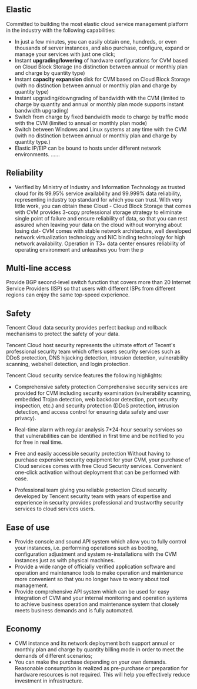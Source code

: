 ## Elastic
Committed to building the most elastic cloud service management platform in the industry with the following capabilities:

- In just a few minutes, you can easily obtain one, hundreds, or even thousands of server instances, and also purchase, configure, expand or manage your services with just one click;
- Instant **upgrading/lowering** of hardware configurations for CVM based on Cloud Block Storage (no distinction between annual or monthly plan and charge by quantity type)
- Instant **capacity expansion** disk for CVM based on Cloud Block Storage (with no distinction between annual or monthly plan and charge by quantity type)
- Instant upgrading/downgrading of bandwidth with the CVM (limited to charge by quantity and annual or monthly plan mode supports instant bandwidth upgrading)
- Switch from charge by fixed bandwidth mode to charge by traffic mode with the CVM (limited to annual or monthly plan mode)
- Switch between Windows and Linux systems at any time with the CVM (with no distinction between annual or monthly plan and charge by quantity type.)
- Elastic IP/EIP can be bound to hosts under different network environments.
......

## Reliability
- Verified by Ministry of Industry and Information Technology as trusted cloud for its 99.95% service availability and 99.999% data reliability, representing industry top standard for which you can trust. With very little work, you can obtain these Cloud - Cloud Block Storage that comes with CVM provides 3-copy professional storage strategy to eliminate single point of failure and ensure reliability of data, so that you can rest assured when leaving your data on the cloud without worrying about losing dat- CVM comes with stable network architecture, well developed network virtualization technology and NIC binding technology for high network availability. Operation in T3+ data center ensures reliability of operating environment and unleashes you from the p

## Multi-line access
Provide BGP second-level switch function that covers more than 20 Internet Service Providers (ISP) so that users with different ISPs from different regions can enjoy the same top-speed experience.

## Safety
Tencent Cloud data security provides perfect backup and rollback mechanisms to protect the safety of your data.

Tencent Cloud host security represents the ultimate effort of Tecent's professional security team which offers users security services such as DDoS protection, DNS hijacking detection, intrusion detection, vulnerability scanning, webshell detection, and login protection.

Tencent Cloud security service features the following highlights:

- Comprehensive safety protection
Comprehensive security services are provided for CVM including security examination (vulnerability scanning, embedded Trojan detection, web backdoor detection, port security inspection, etc.) and security protection (DDoS protection, intrusion detection, and access control for ensuring data safety and user privacy).

- Real-time alarm with regular analysis
7\*24-hour security services so that vulnerabilities can be identified in first time and be notified to you for free in real time.

- Free and easily accessible security protection
Without having to purchase expensive security equipment for your CVM, your purchase of Cloud services comes with free Cloud Security services. Convenient one-click activation without deployment that can be performed with ease.

- Professional team giving you reliable protection
Cloud security developed by Tencent security team with years of expertise and experience in security provides professional and trustworthy security services to cloud services users.

## Ease of use
- Provide console and sound API system which allow you to fully control your instances, i.e. performing operations such as booting, configuration adjustment and system re-installations with the CVM instances just as with physical machines.
- Provide a wide range of officially verified application software and operation and maintenance tools to make operation and maintenance more convenient so that you no longer have to worry about tool management.
- Provide comprehensive API system which can be used for easy integration of CVM and your internal monitoring and operation systems to achieve business operation and maintenance system that closely meets business demands and is fully automated.

## Economy
- CVM instance and its network deployment both support annual or monthly plan and charge by quantity billing mode in order to meet the demands of different scenarios;
- You can make the purchase depending on your own demands. Reasonable consumption is realized as pre-purchase or preparation for hardware resources is not required. This will help you effectively reduce investment in infrastructure.




